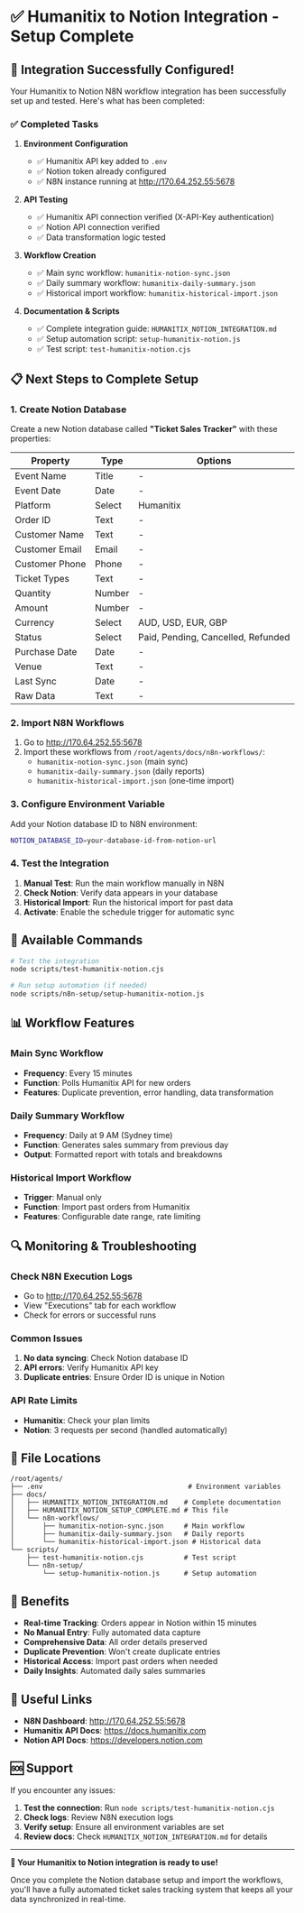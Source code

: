# ✅ Humanitix to Notion Integration - Setup Complete

## 🎉 Integration Successfully Configured!

Your Humanitix to Notion N8N workflow integration has been successfully set up and tested. Here's what has been completed:

### ✅ Completed Tasks

1. **Environment Configuration**
   - ✅ Humanitix API key added to `.env`
   - ✅ Notion token already configured
   - ✅ N8N instance running at http://170.64.252.55:5678

2. **API Testing**
   - ✅ Humanitix API connection verified (X-API-Key authentication)
   - ✅ Notion API connection verified
   - ✅ Data transformation logic tested

3. **Workflow Creation**
   - ✅ Main sync workflow: `humanitix-notion-sync.json`
   - ✅ Daily summary workflow: `humanitix-daily-summary.json`
   - ✅ Historical import workflow: `humanitix-historical-import.json`

4. **Documentation & Scripts**
   - ✅ Complete integration guide: `HUMANITIX_NOTION_INTEGRATION.md`
   - ✅ Setup automation script: `setup-humanitix-notion.js`
   - ✅ Test script: `test-humanitix-notion.cjs`

## 📋 Next Steps to Complete Setup

### 1. Create Notion Database

Create a new Notion database called **"Ticket Sales Tracker"** with these properties:

| Property | Type | Options |
|----------|------|---------|
| Event Name | Title | - |
| Event Date | Date | - |
| Platform | Select | Humanitix |
| Order ID | Text | - |
| Customer Name | Text | - |
| Customer Email | Email | - |
| Customer Phone | Phone | - |
| Ticket Types | Text | - |
| Quantity | Number | - |
| Amount | Number | - |
| Currency | Select | AUD, USD, EUR, GBP |
| Status | Select | Paid, Pending, Cancelled, Refunded |
| Purchase Date | Date | - |
| Venue | Text | - |
| Last Sync | Date | - |
| Raw Data | Text | - |

### 2. Import N8N Workflows

1. Go to http://170.64.252.55:5678
2. Import these workflows from `/root/agents/docs/n8n-workflows/`:
   - `humanitix-notion-sync.json` (main sync)
   - `humanitix-daily-summary.json` (daily reports)
   - `humanitix-historical-import.json` (one-time import)

### 3. Configure Environment Variable

Add your Notion database ID to N8N environment:
```bash
NOTION_DATABASE_ID=your-database-id-from-notion-url
```

### 4. Test the Integration

1. **Manual Test**: Run the main workflow manually in N8N
2. **Check Notion**: Verify data appears in your database
3. **Historical Import**: Run the historical import for past data
4. **Activate**: Enable the schedule trigger for automatic sync

## 🔧 Available Commands

```bash
# Test the integration
node scripts/test-humanitix-notion.cjs

# Run setup automation (if needed)
node scripts/n8n-setup/setup-humanitix-notion.js
```

## 📊 Workflow Features

### Main Sync Workflow
- **Frequency**: Every 15 minutes
- **Function**: Polls Humanitix API for new orders
- **Features**: Duplicate prevention, error handling, data transformation

### Daily Summary Workflow
- **Frequency**: Daily at 9 AM (Sydney time)
- **Function**: Generates sales summary from previous day
- **Output**: Formatted report with totals and breakdowns

### Historical Import Workflow
- **Trigger**: Manual only
- **Function**: Import past orders from Humanitix
- **Features**: Configurable date range, rate limiting

## 🔍 Monitoring & Troubleshooting

### Check N8N Execution Logs
- Go to http://170.64.252.55:5678
- View "Executions" tab for each workflow
- Check for errors or successful runs

### Common Issues
1. **No data syncing**: Check Notion database ID
2. **API errors**: Verify Humanitix API key
3. **Duplicate entries**: Ensure Order ID is unique in Notion

### API Rate Limits
- **Humanitix**: Check your plan limits
- **Notion**: 3 requests per second (handled automatically)

## 📁 File Locations

```
/root/agents/
├── .env                                    # Environment variables
├── docs/
│   ├── HUMANITIX_NOTION_INTEGRATION.md    # Complete documentation
│   ├── HUMANITIX_NOTION_SETUP_COMPLETE.md # This file
│   └── n8n-workflows/
│       ├── humanitix-notion-sync.json     # Main workflow
│       ├── humanitix-daily-summary.json   # Daily reports
│       └── humanitix-historical-import.json # Historical data
└── scripts/
    ├── test-humanitix-notion.cjs          # Test script
    └── n8n-setup/
        └── setup-humanitix-notion.js      # Setup automation
```

## 🌟 Benefits

- **Real-time Tracking**: Orders appear in Notion within 15 minutes
- **No Manual Entry**: Fully automated data capture
- **Comprehensive Data**: All order details preserved
- **Duplicate Prevention**: Won't create duplicate entries
- **Historical Access**: Import past orders when needed
- **Daily Insights**: Automated daily sales summaries

## 🔗 Useful Links

- **N8N Dashboard**: http://170.64.252.55:5678
- **Humanitix API Docs**: https://docs.humanitix.com
- **Notion API Docs**: https://developers.notion.com

## 🆘 Support

If you encounter any issues:

1. **Test the connection**: Run `node scripts/test-humanitix-notion.cjs`
2. **Check logs**: Review N8N execution logs
3. **Verify setup**: Ensure all environment variables are set
4. **Review docs**: Check `HUMANITIX_NOTION_INTEGRATION.md` for details

---

**🎯 Your Humanitix to Notion integration is ready to use!**

Once you complete the Notion database setup and import the workflows, you'll have a fully automated ticket sales tracking system that keeps all your data synchronized in real-time.